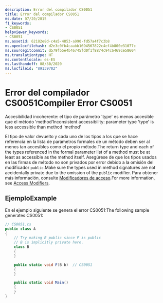 ```yaml
---
description: Error del compilador CS0051
title: Error del compilador CS0051
ms.date: 07/20/2015
f1_keywords:
- CS0051
helpviewer_keywords:
- CS0051
ms.assetid: 62182e8d-c4a5-4853-a990-fd57a4f7c3b8
ms.openlocfilehash: d2e3c0fb4caabb1694567822c4ef4b800e31077c
ms.sourcegitcommit: d579fb5e4b46745fd0f1f8874c94c6469ce58604
ms.translationtype: HT
ms.contentlocale: es-ES
ms.lasthandoff: 08/30/2020
ms.locfileid: "89139702"
---
```

# <a name="compiler-error-cs0051"></a><span data-ttu-id="aefab-103">Error del compilador CS0051</span><span class="sxs-lookup"><span data-stu-id="aefab-103">Compiler Error CS0051</span></span>

<span data-ttu-id="aefab-104">Accesibilidad incoherente: el tipo de parámetro 'type' es menos accesible que el método 'method'</span><span class="sxs-lookup"><span data-stu-id="aefab-104">Inconsistent accessibility: parameter type 'type' is less accessible than method 'method'</span></span>

 <span data-ttu-id="aefab-105">El tipo de valor devuelto y cada uno de los tipos a los que se hace referencia en la lista de parámetros formales de un método deben ser al menos tan accesibles como el propio método.</span><span class="sxs-lookup"><span data-stu-id="aefab-105">The return type and each of the types referenced in the formal parameter list of a method must be at least as accessible as the method itself.</span></span> <span data-ttu-id="aefab-106">Asegúrese de que los tipos usados en las firmas de método no son privados por error debido a la omisión del modificador `public`.</span><span class="sxs-lookup"><span data-stu-id="aefab-106">Make sure the types used in method signatures are not accidentally private due to the omission of the `public` modifier.</span></span> <span data-ttu-id="aefab-107">Para obtener más información, consulte [Modificadores de acceso](../../programming-guide/classes-and-structs/access-modifiers.md).</span><span class="sxs-lookup"><span data-stu-id="aefab-107">For more information, see [Access Modifiers](../../programming-guide/classes-and-structs/access-modifiers.md).</span></span>

## <a name="example"></a><span data-ttu-id="aefab-108">Ejemplo</span><span class="sxs-lookup"><span data-stu-id="aefab-108">Example</span></span>
 <span data-ttu-id="aefab-109">En el ejemplo siguiente se genera el error CS0051:</span><span class="sxs-lookup"><span data-stu-id="aefab-109">The following sample generates CS0051:</span></span>

```csharp
// CS0051.cs
public class A
{
    // Try making B public since F is public
    // B is implicitly private here.
    class B
    {
    }

    public static void F(B b)  // CS0051
    {
    }

    public static void Main()
    {
    }
}
```

